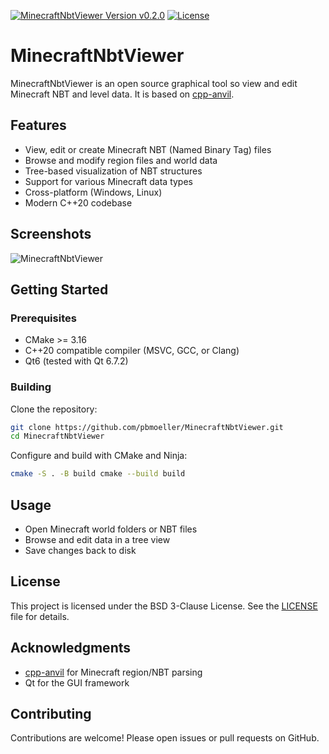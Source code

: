 [![MinecraftNbtViewer Version v0.2.0](https://img.shields.io/badge/MinecraftNbtViewer-v0.2.0-green)](https://github.com/pbmoeller/MinecraftNbtViewer)
[![License](https://img.shields.io/badge/License-BSD_3--Clause-blue.svg)](https://github.com/pbmoeller/MinecraftNbtViewer/blob/main/LICENSE)

# MinecraftNbtViewer

MinecraftNbtViewer is an open source graphical tool so view and edit Minecraft NBT and level data.
It is based on [cpp-anvil](https://github.com/pbmoeller/cpp-anvil).

## Features

- View, edit or create Minecraft NBT (Named Binary Tag) files
- Browse and modify region files and world data
- Tree-based visualization of NBT structures
- Support for various Minecraft data types
- Cross-platform (Windows, Linux)
- Modern C++20 codebase

## Screenshots

![MinecraftNbtViewer](/doc/minecraft_nbt_viewer.png)

## Getting Started

### Prerequisites

- CMake >= 3.16
- C++20 compatible compiler (MSVC, GCC, or Clang)
- Qt6 (tested with Qt 6.7.2)

### Building

Clone the repository:

```bash
git clone https://github.com/pbmoeller/MinecraftNbtViewer.git 
cd MinecraftNbtViewer
```

Configure and build with CMake and Ninja:

```bash
cmake -S . -B build cmake --build build
```

## Usage

- Open Minecraft world folders or NBT files
- Browse and edit data in a tree view
- Save changes back to disk

## License

This project is licensed under the BSD 3-Clause License. See the [LICENSE](LICENSE) file for details.

## Acknowledgments

- [cpp-anvil](https://github.com/pbmoeller/cpp-anvil) for Minecraft region/NBT parsing
- Qt for the GUI framework

## Contributing

Contributions are welcome! Please open issues or pull requests on GitHub.